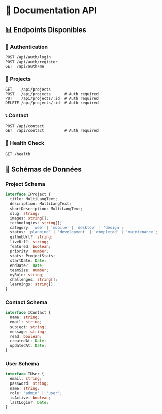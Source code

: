 # 🔌 Documentation API

## 📊 Endpoints Disponibles

### 🔐 Authentication
```http
POST /api/auth/login
POST /api/auth/register
GET  /api/auth/me
```

### 💼 Projects
```http
GET    /api/projects
POST   /api/projects      # Auth required
PUT    /api/projects/:id  # Auth required
DELETE /api/projects/:id  # Auth required
```

### 📞 Contact
```http
POST /api/contact
GET  /api/contact         # Auth required
```

### 🏥 Health Check
```http
GET /health
```

## 📝 Schémas de Données

### Project Schema
```typescript
interface IProject {
  title: MultiLangText;
  description: MultiLangText;
  shortDescription: MultiLangText;
  slug: string;
  images: string[];
  technologies: string[];
  category: 'web' | 'mobile' | 'desktop' | 'design';
  status: 'planning' | 'development' | 'completed' | 'maintenance';
  githubUrl?: string;
  liveUrl?: string;
  featured: boolean;
  priority: number;
  stats: ProjectStats;
  startDate: Date;
  endDate?: Date;
  teamSize: number;
  myRole: string;
  challenges: string[];
  learnings: string[];
}
```

### Contact Schema
```typescript
interface IContact {
  name: string;
  email: string;
  subject: string;
  message: string;
  read: boolean;
  createdAt: Date;
  updatedAt: Date;
}
```

### User Schema
```typescript
interface IUser {
  email: string;
  password: string;
  name: string;
  role: 'admin' | 'user';
  isActive: boolean;
  lastLogin?: Date;
}
```
